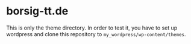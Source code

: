 # borsig-tt.de
This is only the theme directory. In order to test it, you have to set up wordpress and clone this repository to `my_wordpress/wp-content/themes`.
